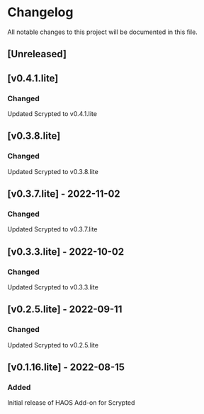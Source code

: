 # Changelog

All notable changes to this project will be documented in this file.

## [Unreleased]

## [v0.4.1.lite]
### Changed
Updated Scrypted to v0.4.1.lite

## [v0.3.8.lite]
### Changed
Updated Scrypted to v0.3.8.lite

## [v0.3.7.lite] - 2022-11-02
### Changed 
Updated Scrypted to v0.3.7.lite

## [v0.3.3.lite] - 2022-10-02
### Changed 
Updated Scrypted to v0.3.3.lite

## [v0.2.5.lite] - 2022-09-11
### Changed 
Updated Scrypted to v0.2.5.lite

## [v0.1.16.lite] - 2022-08-15
### Added
Initial release of HAOS Add-on for Scrypted
